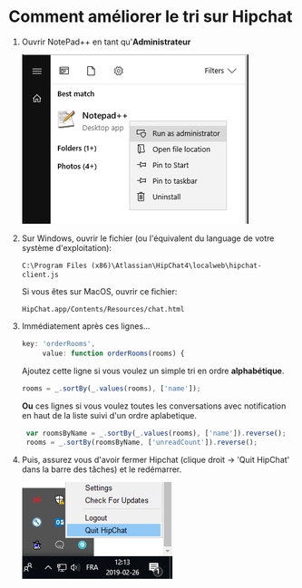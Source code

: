 # Comment améliorer le tri sur Hipchat
1. Ouvrir NotePad++ en tant qu'**Administrateur**
   
   ![](/img/doc1.PNG)
   
2. Sur Windows, ouvrir le fichier (ou l'équivalent du language de votre système d'exploitation): 
 
   ```
   C:\Program Files (x86)\Atlassian\HipChat4\localweb\hipchat-client.js
   ```
 
   Si vous êtes sur MacOS, ouvrir ce fichier:
   ```
   HipChat.app/Contents/Resources/chat.html
   ```
 
3. Immédiatement après ces lignes...
   ```js
   key: 'orderRooms',
        value: function orderRooms(rooms) {
   ```

    Ajoutez cette ligne si vous voulez un simple tri en ordre **alphabétique**. 
   ```js
   rooms = _.sortBy(_.values(rooms), ['name']);
   ``` 
   
   **Ou** ces lignes si vous voulez toutes les conversations avec notification en haut de la liste suivi d'un ordre aplabetique.
   ```js
    var roomsByName = _.sortBy(_.values(rooms), ['name']).reverse();
    rooms = _.sortBy(roomsByName, ['unreadCount']).reverse();
   ```
   
4. Puis, assurez vous d'avoir fermer Hipchat (clique droit -> 'Quit HipChat' dans la barre des tâches) et le redémarrer.

   ![](/img/doc2.PNG)